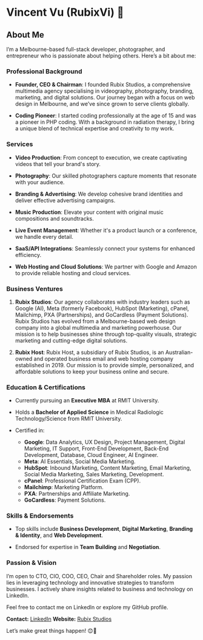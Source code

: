 # Vincent Vu (RubixVi) 👋

## About Me

I’m a Melbourne-based full-stack developer, photographer, and entrepreneur who is passionate about helping others. Here’s a bit about me:

### Professional Background

- **Founder, CEO & Chairman**: I founded Rubix Studios, a comprehensive multimedia agency specialising in videography, photography, branding, marketing, and digital solutions. Our journey began with a focus on web design in Melbourne, and we’ve since grown to serve clients globally.

- **Coding Pioneer**: I started coding professionally at the age of 15 and was a pioneer in PHP coding. With a background in radiation therapy, I bring a unique blend of technical expertise and creativity to my work.

### Services

- **Video Production**: From concept to execution, we create captivating videos that tell your brand's story.

- **Photography**: Our skilled photographers capture moments that resonate with your audience.

- **Branding & Advertising**: We develop cohesive brand identities and deliver effective advertising campaigns.

- **Music Production**: Elevate your content with original music compositions and soundtracks.

- **Live Event Management**: Whether it's a product launch or a conference, we handle every detail.

- **SaaS/API Integrations**: Seamlessly connect your systems for enhanced efficiency.

- **Web Hosting and Cloud Solutions**: We partner with Google and Amazon to provide reliable hosting and cloud services.
  
### Business Ventures

1. **Rubix Studios**: Our agency collaborates with industry leaders such as Google (AI), Meta (formerly Facebook), HubSpot (Marketing), cPanel, Mailchimp, PXA (Partnerships), and GoCardless (Payment Solutions). Rubix Studios has evolved from a Melbourne-based web design company into a global multimedia and marketing powerhouse. Our mission is to help businesses shine through top-quality visuals, strategic marketing and cutting-edge digital solutions.

2. **Rubix Host**: Rubix Host, a subsidiary of Rubix Studios, is an Australian-owned and operated business email and web hosting company established in 2019. Our mission is to provide simple, personalized, and affordable solutions to keep your business online and secure.

### Education & Certifications

- Currently pursuing an **Executive MBA** at RMIT University.

- Holds a **Bachelor of Applied Science** in Medical Radiologic Technology/Science from RMIT University.

- Certified in:
    - **Google**: Data Analytics, UX Design, Project Management, Digital Marketing, IT Support, Front-End Development, Back-End Development, Database, Cloud Engineer, AI Engineer.
    - **Meta**: AI Essentials, Social Media Marketing.
    - **HubSpot**: Inbound Marketing, Content Marketing, Email Marketing, Social Media Marketing, Sales Marketing, Development.
    - **cPanel**: Professional Certification Exam (CPP).
    - **Mailchimp**: Marketing Platform.
    - **PXA**: Partnerships and Affiliate Marketing.
    - **GoCardless**: Payment Solutions.

### Skills & Endorsements

- Top skills include **Business Development**, **Digital Marketing**, **Branding & Identity**, and **Web Development**.

- Endorsed for expertise in **Team Building** and **Negotiation**.

### Passion & Vision

I’m open to CTO, CIO, COO, CEO, Chair and Shareholder roles. My passion lies in leveraging technology and innovative strategies to transform businesses. I actively share insights related to business and technology on LinkedIn.

Feel free to contact me on LinkedIn or explore my GitHub profile.

**Contact:** [LinkedIn](https://www.linkedin.com/in/rubixvi/)
**Website:** [Rubix Studios](https://www.rubixstudios.com.au/)

Let’s make great things happen! 😊🚀
